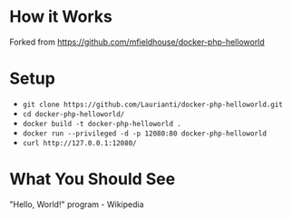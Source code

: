 # How it Works

Forked from https://github.com/mfieldhouse/docker-php-helloworld

# Setup

 - `git clone https://github.com/Laurianti/docker-php-helloworld.git`
 - `cd docker-php-helloworld/`
 - `docker build -t docker-php-helloworld .`
 - `docker run --privileged -d -p 12080:80 docker-php-helloworld`
 - `curl http://127.0.0.1:12080/`
 
# What You Should See

"Hello, World!" program - Wikipedia

